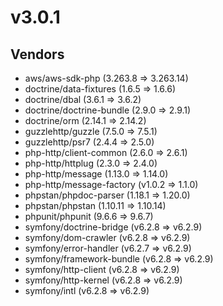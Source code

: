 # v3.0.1

## Vendors

- aws/aws-sdk-php (3.263.8 => 3.263.14)
- doctrine/data-fixtures (1.6.5 => 1.6.6)
- doctrine/dbal (3.6.1 => 3.6.2)
- doctrine/doctrine-bundle (2.9.0 => 2.9.1)
- doctrine/orm (2.14.1 => 2.14.2)
- guzzlehttp/guzzle (7.5.0 => 7.5.1)
- guzzlehttp/psr7 (2.4.4 => 2.5.0)
- php-http/client-common (2.6.0 => 2.6.1)
- php-http/httplug (2.3.0 => 2.4.0)
- php-http/message (1.13.0 => 1.14.0)
- php-http/message-factory (v1.0.2 => 1.1.0)
- phpstan/phpdoc-parser (1.18.1 => 1.20.0)
- phpstan/phpstan (1.10.11 => 1.10.14)
- phpunit/phpunit (9.6.6 => 9.6.7)
- symfony/doctrine-bridge (v6.2.8 => v6.2.9)
- symfony/dom-crawler (v6.2.8 => v6.2.9)
- symfony/error-handler (v6.2.7 => v6.2.9)
- symfony/framework-bundle (v6.2.8 => v6.2.9)
- symfony/http-client (v6.2.8 => v6.2.9)
- symfony/http-kernel (v6.2.8 => v6.2.9)
- symfony/intl (v6.2.8 => v6.2.9)